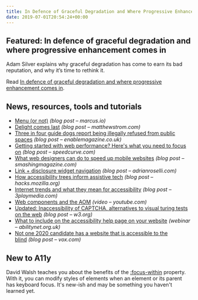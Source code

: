 ```yaml
---
title: In Defence of Graceful Degradation and Where Progressive Enhancement Comes In and More
date: 2019-07-01T20:54:24+00:00
---
```


## Featured: In defence of graceful degradation and where progressive enhancement comes in

Adam Silver explains why graceful degradation has come to earn its bad reputation, and why it’s time to rethink it.

Read [In defence of graceful degradation and where progressive enhancement comes in](https://adamsilver.io/articles/in-defence-of-graceful-degradation-and-where-progressive-enhancement-comes-in/).

## News, resources, tools and tutorials

* [Menu (or not)](https://marcus.io/blog/menu-or-not) _(blog post – marcus.io)_
* [Delight comes last](https://matthewstrom.com/writing/delight-comes-last/) _(blog post – matthewstrom.com)_
* [Three in four guide dogs report being illegally refused from public spaces](http://enablemagazine.co.uk/three-in-four-guide-dogs-report-being-illegally-refused-from-public-spaces/) _(blog post – enablemagazine.co.uk)_
* [Getting started with web performance? Here's what you need to focus on](https://speedcurve.com/blog/getting-started-web-performance/) _(blog post – speedcurve.com)_
* [What web designers can do to speed up mobile websites](https://www.smashingmagazine.com/2019/06/web-designers-speed-mobile-websites/) _(blog post – smashingmagazine.com)_
* [Link + disclosure widget navigation](http://adrianroselli.com/2019/06/link-disclosure-widget-navigation.html) _(blog post – adrianroselli.com)_
* [How accessibility trees inform assistive tech](https://hacks.mozilla.org/2019/06/how-accessibility-trees-inform-assistive-tech/) _(blog post – hacks.mozilla.org)_
* [Internet trends and what they mean for accessibility](https://www.3playmedia.com/2019/06/25/internet-trends-what-they-mean-for-accessibility/) _(blog post – 3playmedia.com)_
* [Web components and the AOM](https://www.youtube.com/watch?v=ZMZMMuXRFcE) _(video – youtube.com)_
* [Updated: Inaccessibility of CAPTCHA, alternatives to visual turing tests on the web](https://www.w3.org/blog/news/archives/7834) _(blog post – w3.org)_
* [What to include on the accessibility help page on your website](https://abilitynet.org.uk/webinars/what-include-accessibility-help-page-your-website) _(webinar – abilitynet.org.uk)_
* [Not one 2020 candidate has a website that is accessible to the blind](https://www.vox.com/first-person/2019/6/26/18759522/2020-candidates-disability-issues-blind-accessible) _(blog post – vox.com)_

## New to A11y

David Walsh teaches you about the benefits of the [:focus-within](https://davidwalsh.name/css-focus-within) property. With it, you can modify styles of elements when an element or its parent has keyboard focus. It's new-ish and may be something you haven't learned yet.